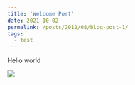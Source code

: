 ```yaml
---
title: 'Welcome Post'
date: 2021-10-02
permalink: /posts/2012/08/blog-post-1/
tags:
  - test
---
```


Hello world

![](Train_Nuit.png)
